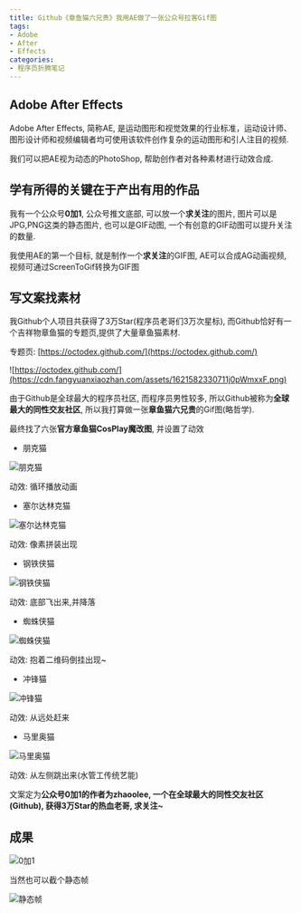 ```yaml
---
title: Github《章鱼猫六兄贵》我用AE做了一张公众号拉客Gif图
tags: 
- Adobe
- After
- Effects
categories:
- 程序员折腾笔记
---
```


## Adobe After Effects

Adobe After Effects, 简称AE, 是运动图形和视觉效果的行业标准，运动设计师、图形设计师和视频编辑者均可使用该软件创作复杂的运动图形和引人注目的视频.


我们可以把AE视为动态的PhotoShop, 帮助创作者对各种素材进行动效合成.  

## 学有所得的关键在于产出有用的作品

我有一个公众号**0加1**, 公众号推文底部, 可以放一个**求关注**的图片, 图片可以是JPG,PNG这类的静态图片, 也可以是GIF动图, 一个有创意的GIF动图可以提升关注的数量.

我使用AE的第一个目标, 就是制作一个**求关注**的GIF图, AE可以合成AG动画视频, 视频可通过ScreenToGif转换为GIF图


## 写文案找素材

我Github个人项目共获得了3万Star(程序员老哥们3万次星标), 而Github恰好有一个吉祥物章鱼猫的专题页,提供了大量章鱼猫素材.

专题页: [https://octodex.github.com/](https://octodex.github.com/)

![https://octodex.github.com/](https://cdn.fangyuanxiaozhan.com/assets/1621582330711j0pWmxxF.png)

由于Github是全球最大的程序员社区, 而程序员男性较多, 所以Github被称为**全球最大的同性交友社区**, 所以我打算做一张**章鱼猫六兄贵**的Gif图(略哲学).


最终找了六张**官方章鱼猫CosPlay魔改图**, 并设置了动效

- 朋克猫

![朋克猫](https://cdn.fangyuanxiaozhan.com/assets/1621582973887Bs15yh2X.gif)

动效: 循环播放动画

- 塞尔达林克猫

![塞尔达林克猫](https://cdn.fangyuanxiaozhan.com/assets/1621582973827eEia5n57.jpeg)

动效: 像素拼装出现

- 钢铁侠猫

![钢铁侠猫](https://cdn.fangyuanxiaozhan.com/assets/1621582973849T31beHRX.jpeg)

动效: 底部飞出来,并降落

- 蜘蛛侠猫

![蜘蛛侠猫](https://cdn.fangyuanxiaozhan.com/assets/1621582973825WcmnGEW1.png)

动效: 抱着二维码倒挂出现~

- 冲锋猫

![冲锋猫](https://cdn.fangyuanxiaozhan.com/assets/1621582973837s1waQn7M.png)

动效: 从远处赶来

- 马里奥猫

![马里奥猫](https://cdn.fangyuanxiaozhan.com/assets/1621582973855t1PXtdFt.jpeg)


动效: 从左侧跳出来(水管工传统艺能)


文案定为**公众号0加1的作者为zhaoolee, 一个在全球最大的同性交友社区(Github), 获得3万Star的热血老哥, 求关注~**


## 成果

![0加1](https://cdn.fangyuanxiaozhan.com/assets/16215807577121dbWHjfT.gif)

当然也可以截个静态帧

![静态帧](https://cdn.fangyuanxiaozhan.com/assets/1621583609600hXf6yjGj.png)